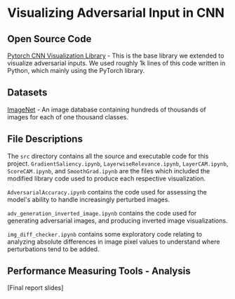 # Visualizing Adversarial Input in CNN



## Open Source Code
[Pytorch CNN Visualization Library](https://github.com/utkuozbulak/pytorch-cnn-visualizations) - This is the base library we extended to visualize adversarial inputs. We used roughly 1k lines of this code written in Python, which mainly using the PyTorch library.

## Datasets
[ImageNet](https://www.image-net.org/) - An image database containing hundreds of thousands of images for each of one thousand classes. 

## File Descriptions
The `src` directory contains all the source and executable code for this project. `GradientSaliency.ipynb`, `LayerwiseRelevance.ipynb`, `LayerCAM.ipynb`, `ScoreCAM.ipynb`, and `SmoothGrad.ipynb` are the files which included the modified library code used to produce each respective visualization. 

`AdversarialAccuracy.ipynb` contains the code used for assessing the model's ability to handle increasingly perturbed images. 

`adv_generation_inverted_image.ipynb` contains the code used for generating adversarial images, and producing inverted image visualizations.

`img_diff_checker.ipynb` contains some exploratory code relating to analyzing absolute differences in image pixel values to understand where perturbations tend to be added.

## Performance Measuring Tools - Analysis
[Final report slides]

